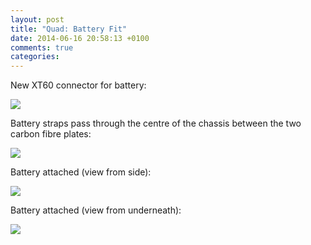 ```yaml
---
layout: post
title: "Quad: Battery Fit"
date: 2014-06-16 20:58:13 +0100
comments: true
categories: 
---
```


New XT60 connector for battery:

![](https://files.ianrenton.com/sites/quadcopter/43.jpg)

Battery straps pass through the centre of the chassis between the two carbon fibre plates:

![](https://files.ianrenton.com/sites/quadcopter/45.jpg)

Battery attached (view from side):

![](https://files.ianrenton.com/sites/quadcopter/46.jpg)

Battery attached (view from underneath):

![](https://files.ianrenton.com/sites/quadcopter/47.jpg)
